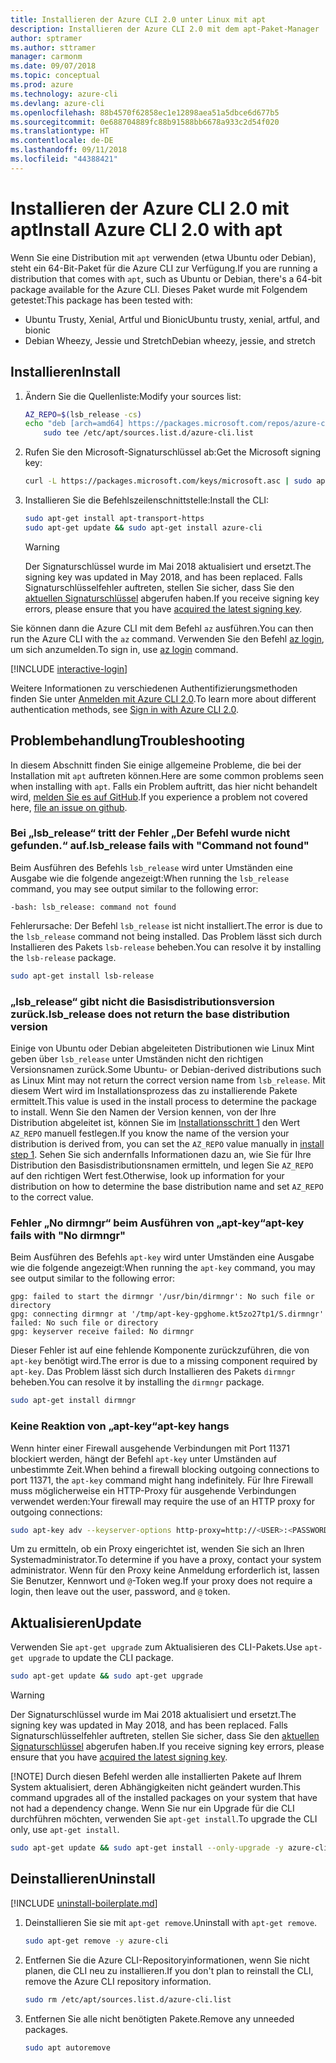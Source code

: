 ```yaml
---
title: Installieren der Azure CLI 2.0 unter Linux mit apt
description: Installieren der Azure CLI 2.0 mit dem apt-Paket-Manager
author: sptramer
ms.author: sttramer
manager: carmonm
ms.date: 09/07/2018
ms.topic: conceptual
ms.prod: azure
ms.technology: azure-cli
ms.devlang: azure-cli
ms.openlocfilehash: 88b4570f62858ec1e12898aea51a5dbce6d677b5
ms.sourcegitcommit: 0e688704889fc88b91588bb6678a933c2d54f020
ms.translationtype: HT
ms.contentlocale: de-DE
ms.lasthandoff: 09/11/2018
ms.locfileid: "44388421"
---
```

# <a name="install-azure-cli-20-with-apt"></a><span data-ttu-id="f0d80-103">Installieren der Azure CLI 2.0 mit apt</span><span class="sxs-lookup"><span data-stu-id="f0d80-103">Install Azure CLI 2.0 with apt</span></span>

<span data-ttu-id="f0d80-104">Wenn Sie eine Distribution mit `apt` verwenden (etwa Ubuntu oder Debian), steht ein 64-Bit-Paket für die Azure CLI zur Verfügung.</span><span class="sxs-lookup"><span data-stu-id="f0d80-104">If you are running a distribution that comes with `apt`, such as Ubuntu or Debian, there's a 64-bit package available for the Azure CLI.</span></span> <span data-ttu-id="f0d80-105">Dieses Paket wurde mit Folgendem getestet:</span><span class="sxs-lookup"><span data-stu-id="f0d80-105">This package has been tested with:</span></span>

* <span data-ttu-id="f0d80-106">Ubuntu Trusty, Xenial, Artful und Bionic</span><span class="sxs-lookup"><span data-stu-id="f0d80-106">Ubuntu trusty, xenial, artful, and bionic</span></span>
* <span data-ttu-id="f0d80-107">Debian Wheezy, Jessie und Stretch</span><span class="sxs-lookup"><span data-stu-id="f0d80-107">Debian wheezy, jessie, and stretch</span></span>

## <a name="install"></a><span data-ttu-id="f0d80-108">Installieren</span><span class="sxs-lookup"><span data-stu-id="f0d80-108">Install</span></span>

1. <div id="install-step-1"/><span data-ttu-id="f0d80-109">Ändern Sie die Quellenliste:</span><span class="sxs-lookup"><span data-stu-id="f0d80-109">Modify your sources list:</span></span>

    ```bash
    AZ_REPO=$(lsb_release -cs)
    echo "deb [arch=amd64] https://packages.microsoft.com/repos/azure-cli/ $AZ_REPO main" | \
        sudo tee /etc/apt/sources.list.d/azure-cli.list
    ```

2. <div id="signingKey"/><span data-ttu-id="f0d80-110">Rufen Sie den Microsoft-Signaturschlüssel ab:</span><span class="sxs-lookup"><span data-stu-id="f0d80-110">Get the Microsoft signing key:</span></span>

   ```bash
   curl -L https://packages.microsoft.com/keys/microsoft.asc | sudo apt-key add -
   ```

3. <span data-ttu-id="f0d80-111">Installieren Sie die Befehlszeilenschnittstelle:</span><span class="sxs-lookup"><span data-stu-id="f0d80-111">Install the CLI:</span></span>

   ```bash
   sudo apt-get install apt-transport-https
   sudo apt-get update && sudo apt-get install azure-cli
   ```

   > [!WARNING]
   > <span data-ttu-id="f0d80-112">Der Signaturschlüssel wurde im Mai 2018 aktualisiert und ersetzt.</span><span class="sxs-lookup"><span data-stu-id="f0d80-112">The signing key was updated in May 2018, and has been replaced.</span></span> <span data-ttu-id="f0d80-113">Falls Signaturschlüsselfehler auftreten, stellen Sie sicher, dass Sie den [aktuellen Signaturschlüssel](#signingKey) abgerufen haben.</span><span class="sxs-lookup"><span data-stu-id="f0d80-113">If you receive signing key errors, please ensure that you have [acquired the latest signing key](#signingKey).</span></span>

<span data-ttu-id="f0d80-114">Sie können dann die Azure CLI mit dem Befehl `az` ausführen.</span><span class="sxs-lookup"><span data-stu-id="f0d80-114">You can then run the Azure CLI with the `az` command.</span></span> <span data-ttu-id="f0d80-115">Verwenden Sie den Befehl [az login](/cli/azure/reference-index#az-login), um sich anzumelden.</span><span class="sxs-lookup"><span data-stu-id="f0d80-115">To sign in, use [az login](/cli/azure/reference-index#az-login) command.</span></span>

[!INCLUDE [interactive-login](includes/interactive-login.md)]

<span data-ttu-id="f0d80-116">Weitere Informationen zu verschiedenen Authentifizierungsmethoden finden Sie unter [Anmelden mit Azure CLI 2.0](authenticate-azure-cli.md).</span><span class="sxs-lookup"><span data-stu-id="f0d80-116">To learn more about different authentication methods, see [Sign in with Azure CLI 2.0](authenticate-azure-cli.md).</span></span>

## <a name="troubleshooting"></a><span data-ttu-id="f0d80-117">Problembehandlung</span><span class="sxs-lookup"><span data-stu-id="f0d80-117">Troubleshooting</span></span>

<span data-ttu-id="f0d80-118">In diesem Abschnitt finden Sie einige allgemeine Probleme, die bei der Installation mit `apt` auftreten können.</span><span class="sxs-lookup"><span data-stu-id="f0d80-118">Here are some common problems seen when installing with `apt`.</span></span> <span data-ttu-id="f0d80-119">Falls ein Problem auftritt, das hier nicht behandelt wird, [melden Sie es auf GitHub](https://github.com/Azure/azure-cli/issues).</span><span class="sxs-lookup"><span data-stu-id="f0d80-119">If you experience a problem not covered here, [file an issue on github](https://github.com/Azure/azure-cli/issues).</span></span>

### <a name="lsbrelease-fails-with-command-not-found"></a><span data-ttu-id="f0d80-120">Bei „lsb_release“ tritt der Fehler „Der Befehl wurde nicht gefunden.“ auf.</span><span class="sxs-lookup"><span data-stu-id="f0d80-120">lsb_release fails with "Command not found"</span></span>

<span data-ttu-id="f0d80-121">Beim Ausführen des Befehls `lsb_release` wird unter Umständen eine Ausgabe wie die folgende angezeigt:</span><span class="sxs-lookup"><span data-stu-id="f0d80-121">When running the `lsb_release` command, you may see output similar to the following error:</span></span>

```output
-bash: lsb_release: command not found
```

<span data-ttu-id="f0d80-122">Fehlerursache: Der Befehl `lsb_release` ist nicht installiert.</span><span class="sxs-lookup"><span data-stu-id="f0d80-122">The error is due to the `lsb_release` command not being installed.</span></span> <span data-ttu-id="f0d80-123">Das Problem lässt sich durch Installieren des Pakets `lsb-release` beheben.</span><span class="sxs-lookup"><span data-stu-id="f0d80-123">You can resolve it by installing the `lsb-release` package.</span></span>

```bash
sudo apt-get install lsb-release
```

### <a name="lsbrelease-does-not-return-the-base-distribution-version"></a><span data-ttu-id="f0d80-124">„lsb_release“ gibt nicht die Basisdistributionsversion zurück.</span><span class="sxs-lookup"><span data-stu-id="f0d80-124">lsb_release does not return the base distribution version</span></span>

<span data-ttu-id="f0d80-125">Einige von Ubuntu oder Debian abgeleiteten Distributionen wie Linux Mint geben über `lsb_release` unter Umständen nicht den richtigen Versionsnamen zurück.</span><span class="sxs-lookup"><span data-stu-id="f0d80-125">Some Ubuntu- or Debian-derived distributions such as Linux Mint may not return the correct version name from `lsb_release`.</span></span> <span data-ttu-id="f0d80-126">Mit diesem Wert wird im Installationsprozess das zu installierende Pakete ermittelt.</span><span class="sxs-lookup"><span data-stu-id="f0d80-126">This value is used in the install process to determine the package to install.</span></span> <span data-ttu-id="f0d80-127">Wenn Sie den Namen der Version kennen, von der Ihre Distribution abgeleitet ist, können Sie im [Installationsschritt 1](#install-step-1) den Wert `AZ_REPO` manuell festlegen.</span><span class="sxs-lookup"><span data-stu-id="f0d80-127">If you know the name of the version your distribution is derived from, you can set the `AZ_REPO` value manually in [install step 1](#install-step-1).</span></span> <span data-ttu-id="f0d80-128">Sehen Sie sich andernfalls Informationen dazu an, wie Sie für Ihre Distribution den Basisdistributionsnamen ermitteln, und legen Sie `AZ_REPO` auf den richtigen Wert fest.</span><span class="sxs-lookup"><span data-stu-id="f0d80-128">Otherwise, look up information for your distribution on how to determine the base distribution name and set `AZ_REPO` to the correct value.</span></span>

### <a name="apt-key-fails-with-no-dirmngr"></a><span data-ttu-id="f0d80-129">Fehler „No dirmngr“ beim Ausführen von „apt-key“</span><span class="sxs-lookup"><span data-stu-id="f0d80-129">apt-key fails with "No dirmngr"</span></span>

<span data-ttu-id="f0d80-130">Beim Ausführen des Befehls `apt-key` wird unter Umständen eine Ausgabe wie die folgende angezeigt:</span><span class="sxs-lookup"><span data-stu-id="f0d80-130">When running the `apt-key` command, you may see output similar to the following error:</span></span>

```output
gpg: failed to start the dirmngr '/usr/bin/dirmngr': No such file or directory
gpg: connecting dirmngr at '/tmp/apt-key-gpghome.kt5zo27tp1/S.dirmngr' failed: No such file or directory
gpg: keyserver receive failed: No dirmngr
```

<span data-ttu-id="f0d80-131">Dieser Fehler ist auf eine fehlende Komponente zurückzuführen, die von `apt-key` benötigt wird.</span><span class="sxs-lookup"><span data-stu-id="f0d80-131">The error is due to a missing component required by `apt-key`.</span></span> <span data-ttu-id="f0d80-132">Das Problem lässt sich durch Installieren des Pakets `dirmngr` beheben.</span><span class="sxs-lookup"><span data-stu-id="f0d80-132">You can resolve it by installing the `dirmngr` package.</span></span>

```bash
sudo apt-get install dirmngr
```

### <a name="apt-key-hangs"></a><span data-ttu-id="f0d80-133">Keine Reaktion von „apt-key“</span><span class="sxs-lookup"><span data-stu-id="f0d80-133">apt-key hangs</span></span>

<span data-ttu-id="f0d80-134">Wenn hinter einer Firewall ausgehende Verbindungen mit Port 11371 blockiert werden, hängt der Befehl `apt-key` unter Umständen auf unbestimmte Zeit.</span><span class="sxs-lookup"><span data-stu-id="f0d80-134">When behind a firewall blocking outgoing connections to port 11371, the `apt-key` command might hang indefinitely.</span></span> <span data-ttu-id="f0d80-135">Für Ihre Firewall muss möglicherweise ein HTTP-Proxy für ausgehende Verbindungen verwendet werden:</span><span class="sxs-lookup"><span data-stu-id="f0d80-135">Your firewall may require the use of an HTTP proxy for outgoing connections:</span></span>

```bash
sudo apt-key adv --keyserver-options http-proxy=http://<USER>:<PASSWORD>@<PROXY-HOST>:<PROXY-PORT>/ --keyserver packages.microsoft.com --recv-keys 52E16F86FEE04B979B07E28DB02C46DF417A0893
```

<span data-ttu-id="f0d80-136">Um zu ermitteln, ob ein Proxy eingerichtet ist, wenden Sie sich an Ihren Systemadministrator.</span><span class="sxs-lookup"><span data-stu-id="f0d80-136">To determine if you have a proxy, contact your system administrator.</span></span> <span data-ttu-id="f0d80-137">Wenn für den Proxy keine Anmeldung erforderlich ist, lassen Sie Benutzer, Kennwort und `@`-Token weg.</span><span class="sxs-lookup"><span data-stu-id="f0d80-137">If your proxy does not require a login, then leave out the user, password, and `@` token.</span></span>

## <a name="update"></a><span data-ttu-id="f0d80-138">Aktualisieren</span><span class="sxs-lookup"><span data-stu-id="f0d80-138">Update</span></span>

<span data-ttu-id="f0d80-139">Verwenden Sie `apt-get upgrade` zum Aktualisieren des CLI-Pakets.</span><span class="sxs-lookup"><span data-stu-id="f0d80-139">Use `apt-get upgrade` to update the CLI package.</span></span>

   ```bash
   sudo apt-get update && sudo apt-get upgrade
   ```

> [!WARNING]
> <span data-ttu-id="f0d80-140">Der Signaturschlüssel wurde im Mai 2018 aktualisiert und ersetzt.</span><span class="sxs-lookup"><span data-stu-id="f0d80-140">The signing key was updated in May 2018, and has been replaced.</span></span> <span data-ttu-id="f0d80-141">Falls Signaturschlüsselfehler auftreten, stellen Sie sicher, dass Sie den [aktuellen Signaturschlüssel](#signingKey) abgerufen haben.</span><span class="sxs-lookup"><span data-stu-id="f0d80-141">If you receive signing key errors, please ensure that you have [acquired the latest signing key](#signingKey).</span></span>
>
> [!NOTE]
> <span data-ttu-id="f0d80-142">Durch diesen Befehl werden alle installierten Pakete auf Ihrem System aktualisiert, deren Abhängigkeiten nicht geändert wurden.</span><span class="sxs-lookup"><span data-stu-id="f0d80-142">This command upgrades all of the installed packages on your system that have not had a dependency change.</span></span>
> <span data-ttu-id="f0d80-143">Wenn Sie nur ein Upgrade für die CLI durchführen möchten, verwenden Sie `apt-get install`.</span><span class="sxs-lookup"><span data-stu-id="f0d80-143">To upgrade the CLI only, use `apt-get install`.</span></span>
> ```bash
> sudo apt-get update && sudo apt-get install --only-upgrade -y azure-cli
> ```

## <a name="uninstall"></a><span data-ttu-id="f0d80-144">Deinstallieren</span><span class="sxs-lookup"><span data-stu-id="f0d80-144">Uninstall</span></span>

[!INCLUDE [uninstall-boilerplate.md](includes/uninstall-boilerplate.md)]

1. <span data-ttu-id="f0d80-145">Deinstallieren Sie sie mit `apt-get remove`.</span><span class="sxs-lookup"><span data-stu-id="f0d80-145">Uninstall with `apt-get remove`.</span></span>

    ```bash
    sudo apt-get remove -y azure-cli
    ```

2. <span data-ttu-id="f0d80-146">Entfernen Sie die Azure CLI-Repositoryinformationen, wenn Sie nicht planen, die CLI neu zu installieren.</span><span class="sxs-lookup"><span data-stu-id="f0d80-146">If you don't plan to reinstall the CLI, remove the Azure CLI repository information.</span></span>

   ```bash
   sudo rm /etc/apt/sources.list.d/azure-cli.list
   ```

3. <span data-ttu-id="f0d80-147">Entfernen Sie alle nicht benötigten Pakete.</span><span class="sxs-lookup"><span data-stu-id="f0d80-147">Remove any unneeded packages.</span></span>

   ```bash
   sudo apt autoremove
   ```
